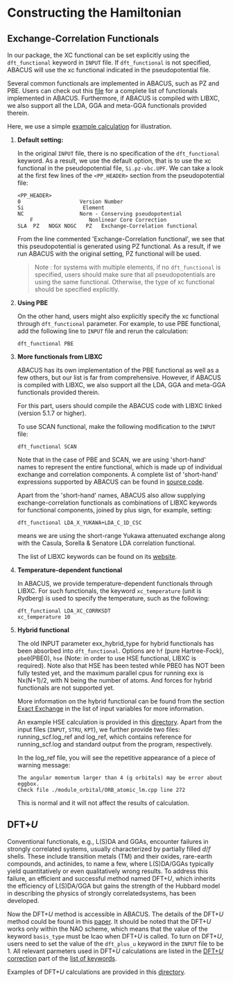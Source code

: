 # Constructing the Hamiltonian

## Exchange-Correlation Functionals

In our package, the XC functional can be set explicitly using the `dft_functional` keyword in `INPUT` file. If `dft_functional` is not specified, ABACUS will use the xc functional indicated in the pseudopotential file. 

Several common functionals are implemented in ABACUS, such as PZ and PBE. Users can check out this [file](../../../source/module_xc/xc_funcs.h) for a complete list of functionals implemented in ABACUS. Furthermore, if ABACUS is compiled with LIBXC, we also support all the LDA, GGA and meta-GGA functionals provided therein.

Here, we use a simple [example calculation](https://github.com/deepmodeling/abacus-develop/tree/develop/examples/scf/lcao_Si2) for illustration.

1. **Default setting:**

    In the original `INPUT` file, there is no specification of the `dft_functional` keyword. As a result, we use the default option, that is to use the xc functional in the pseudopotential file, `Si.pz-vbc.UPF`. We can take a look at the first few lines of the `<PP_HEADER>` section from the pseudopotential file:

    ```
    <PP_HEADER>
    0                   Version Number
    Si                   Element
    NC                  Norm - Conserving pseudopotential
        F                  Nonlinear Core Correction
    SLA  PZ   NOGX NOGC   PZ   Exchange-Correlation functional
    ```

    From the line commented 'Exchange-Correlation functional', we see that this pseudopotential is generated using PZ functional. As a result, if we run ABACUS with the original setting, PZ functional will be used.

    > Note : for systems with multiple elements, if no `dft_functional` is specified, users should make sure that all pseudopotentials are using the same functional. Otherwise, the type of xc functional should be specified explicitly.

2. **Using PBE**

    On the other hand, users might also explicitly specify the xc functional through `dft_functional` parameter. For example, to use PBE functional, add the following line to `INPUT` file and rerun the calculation:

    ```
    dft_functional PBE
    ```

3. **More functionals from LIBXC**

    ABACUS has its own implementation of the PBE functional as well as a few others, but our list is far from comprehensive. However, if ABACUS is compiled with LIBXC, we also support all the LDA, GGA and meta-GGA functionals provided therein.

    For this part, users should compile the ABACUS code with LIBXC linked (version 5.1.7 or higher).

    To use SCAN functional, make the following modification to the `INPUT` file:

    ```
    dft_functional SCAN
    ```
    
    Note that in the case of PBE and SCAN, we are using 'short-hand' names to represent the entire functional, which is made up of individual exchange and correlation components. A complete list of 'short-hand' expressions supported by ABACUS can be found in [source code](../source/module_xc/xc_functional.cpp).

    Apart from the 'short-hand' names, ABACUS also allow supplying exchange-correlation functionals as combinations of LIBXC keywords for functional components, joined by plus sign, for example, setting:

    ```
    dft_functional LDA_X_YUKAWA+LDA_C_1D_CSC
    ```
    means we are using the short-range Yukawa attenuated exchange along with the Casula, Sorella & Senatore LDA correlation functional.

    The list of LIBXC keywords can be found on its [website](https://www.tddft.org/programs/libxc/functionals/).

4. **Temperature-dependent functional**

    In ABACUS, we provide temperature-dependent functionals through LIBXC. For such functionals, the keyword `xc_temperature` (unit is Rydberg) is used to specify the temperature, such as the following:

    ```
    dft_functional LDA_XC_CORRKSDT 
    xc_temperature 10
    ```

5. **Hybrid functional**

    The old INPUT parameter exx_hybrid_type for hybrid functionals has been absorbed into `dft_functional`. Options are `hf` (pure Hartree-Fock), `pbe0`(PBE0), `hse` (Note: in order to use HSE functional, LIBXC is required). Note also that HSE has been tested while PBE0 has NOT been fully tested yet, and the maximum parallel cpus for running exx is Nx(N+1)/2, with N being the number of atoms. And forces for hybrid functionals are not supported yet.

    More information on the hybrid functional can be found from the section [Exact Exchange](../input_files/input-main.md#exact-exchange) in the list of input variables for more information.

    An example HSE calculation is provided in this [directory](https://github.com/deepmodeling/abacus-develop/tree/develop/examples/hse/lcao_Si2). Apart from the input files (`INPUT`, `STRU`, `KPT`), we further provide two files: running_scf.log_ref and log_ref, which contains reference for running_scf.log and standard output from the program, respectively.

    In the log_ref file, you will see the repetitive appearance of a piece of warning message:
    ```
    The angular momentum larger than 4 (g orbitals) may be error about eggbox.
    Check file ./module_orbital/ORB_atomic_lm.cpp line 272
    ```
    This is normal and it will not affect the results of calculation.
    
## DFT+*U*

Conventional functionals, e.g., L(S)DA and GGAs, encounter failures in strongly correlated systems, usually characterized by partially filled *d*/*f* shells. These include transition metals (TM) and their oxides, rare-earth compounds, and actinides, to name a few, where L(S)DA/GGAs typically yield quantitatively or even qualitatively wrong results. To address this failure, an efficient and successful method named DFT+*U*, which inherits the efficiency of L(S)DA/GGA but gains the strength of the Hubbard model in describing the physics of strongly correlatedsystems, has been developed.

Now the DFT+*U* method is accessible in ABACUS. The details of the DFT+*U* method could be found in this [paper](https://doi.org/10.1063/5.0090122). It should be noted that the DFT+*U* works only within the NAO scheme, which means that the value of the keyword `basis_type` must be lcao when DFT+*U* is called. To turn on DFT+*U*, users need to set the value of the `dft_plus_u` keyword in the `INPUT` file to be 1. All relevant parmeters used in DFT+*U* calculations are listed in the [DFT+*U* correction](../input_files/input-main.md#DFTU-correction) part of the [list of keywords](../input_files/input-main.md).

Examples of DFT+*U* calculations are provided in this [directory](https://github.com/deepmodeling/abacus-develop/tree/develop/examples/dft_plus_u).